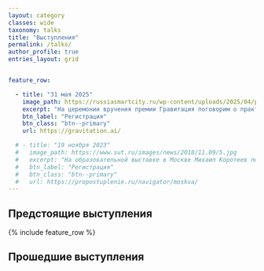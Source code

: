 ```yaml
---
layout: category
classes: wide
taxonomy: talks
title: "Выступления"
permalink: /talks/
author_profile: true
entries_layout: grid


feature_row:

  - title: "31 мая 2025"
    image_path: https://russiasmartcity.ru/wp-content/uploads/2025/04/photo_2025-04-22_17-24-02.jpg
    excerpt: "На церемонии вручения премии Гравитация поговорим о практиках регулирования ИИ в вузах"
    btn_label: "Регистрация"
    btn_class: "btn--primary"
    url: https://gravitation.ai/

  # - title: "19 ноября 2023"
  #   image_path: https://www.sut.ru/images/news/2018/11.09/5.jpg
  #   excerpt: "На образовательной выставке в Москве Михаил Коротеев познакомит участников с современным ИТ-образованием."
  #   btn_label: "Регистрация"
  #   btn_class: "btn--primary"
  #   url: https://propostuplenie.ru/navigator/moskva/
---
```


Предстоящие выступления
---

{% include feature_row %}


Прошедшие выступления
---

